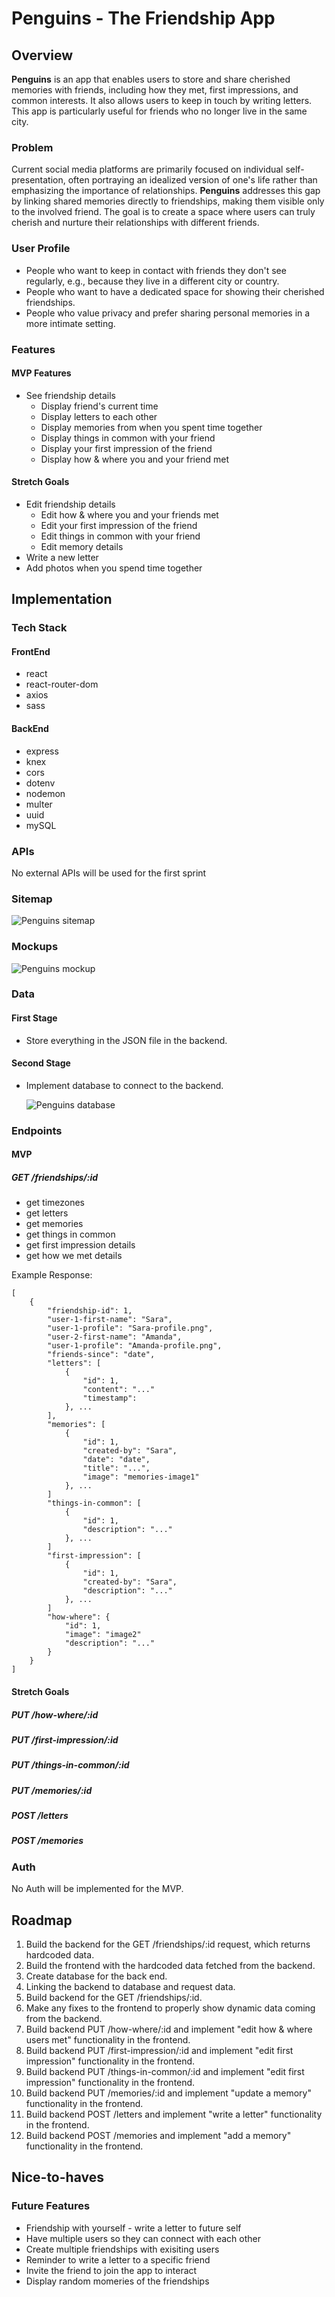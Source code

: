 # Penguins - The Friendship App

## Overview

 **Penguins** is an app that enables users to store and share cherished memories with friends, including how they met, first impressions, and common interests. It also allows users to keep in touch by writing letters. This app is particularly useful for friends who no longer live in the same city.

### Problem

Current social media platforms are primarily focused on individual self-presentation, often portraying an idealized version of one's life rather than emphasizing the importance of relationships. **Penguins** addresses this gap by linking shared memories directly to friendships, making them visible only to the involved friend. The goal is to create a space where users can truly cherish and nurture their relationships with different friends.

### User Profile

- People who want to keep in contact with friends they don't see regularly, e.g., because they live in a different city or country.
- People who want to have a dedicated space for showing their cherished friendships.
- People who value privacy and prefer sharing personal memories in a more intimate setting.

### Features

#### MVP Features

- See friendship details
    - Display friend's current time
    - Display letters to each other
    - Display memories from when you spent time together
    - Display things in common with your friend
    - Display your first impression of the friend
    - Display how & where you and your friend met

#### Stretch Goals

- Edit friendship details
    - Edit how & where you and your friends met
    - Edit your first impression of the friend 
    - Edit things in common with your friend
    - Edit memory details
- Write a new letter
- Add photos when you spend time together


## Implementation

### Tech Stack

#### FrontEnd
- react
- react-router-dom
- axios
- sass

#### BackEnd
- express
- knex
- cors
- dotenv
- nodemon
- multer
- uuid
- mySQL

### APIs

No external APIs will be used for the first sprint

### Sitemap

![Penguins sitemap](src/assets/readme/penguins-sitemap.png)

### Mockups

![Penguins mockup](src/assets/readme/penguins-mockup.png)

### Data

#### First Stage

- Store everything in the JSON file in the backend.

#### Second Stage

- Implement database to connect to the backend.

    ![Penguins database](src/assets/readme/penguins-database.png)

### Endpoints

#### MVP
##### GET /friendships/:id
- get timezones
- get letters
- get memories
- get things in common
- get first impression details
- get how we met details

Example Response:
```
[
    {
        "friendship-id": 1,
        "user-1-first-name": "Sara",
        "user-1-profile": "Sara-profile.png",
        "user-2-first-name": "Amanda",
        "user-1-profile": "Amanda-profile.png",
        "friends-since": "date",
        "letters": [ 
            {
                "id": 1,
                "content": "..."
                "timestamp": 
            }, ...
        ],
        "memories": [ 
            {
                "id": 1,
                "created-by": "Sara",
                "date": "date",
                "title": "...",
                "image": "memories-image1"
            }, ...
        ]
        "things-in-common": [
            {
                "id": 1,
                "description": "..."
            }, ...
        ]
        "first-impression": [
            {
                "id": 1,
                "created-by": "Sara", 
                "description": "..."
            }, ...
        ]
        "how-where": {
            "id": 1,
            "image": "image2"
            "description": "..."
        }
    }
]
```
#### Stretch Goals

##### PUT /how-where/:id

##### PUT /first-impression/:id

##### PUT /things-in-common/:id

##### PUT /memories/:id

##### POST /letters

##### POST /memories

### Auth

No Auth will be implemented for the MVP.

## Roadmap

1. Build the backend for the GET /friendships/:id request, which returns hardcoded data.
2. Build the frontend with the hardcoded data fetched from the backend.
3. Create database for the back end.
4. Linking the backend to database and request data.
5. Build backend for the GET /friendships/:id. 
6. Make any fixes to the frontend to properly show dynamic data coming from the backend.
7. Build backend PUT /how-where/:id and implement "edit how & where users met" functionality in the frontend.
8. Build backend PUT /first-impression/:id and implement "edit first impression" functionality in the frontend.
9. Build backend PUT /things-in-common/:id and implement "edit first impression" functionality in the frontend.
10. Build backend PUT /memories/:id and implement "update a memory" functionality in the frontend.
11. Build backend POST /letters and implement "write a letter" functionality in the frontend.
12. Build backend POST /memories and implement "add a memory" functionality in the frontend.

## Nice-to-haves

### Future Features
- Friendship with yourself - write a letter to future self
- Have multiple users so they can connect with each other
- Create multiple friendships with exisiting users
- Reminder to write a letter to a specific friend
- Invite the friend to join the app to interact
- Display random momeries of the friendships